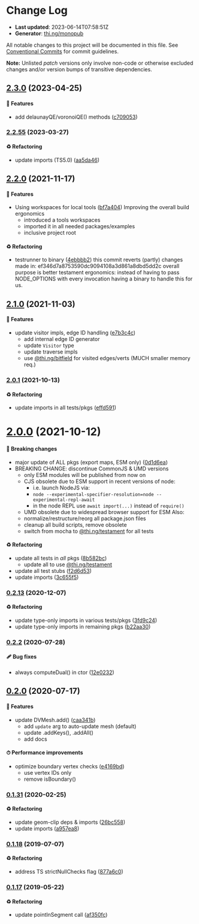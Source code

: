 # Change Log

- **Last updated**: 2023-06-14T07:58:51Z
- **Generator**: [thi.ng/monopub](https://thi.ng/monopub)

All notable changes to this project will be documented in this file.
See [Conventional Commits](https://conventionalcommits.org/) for commit guidelines.

**Note:** Unlisted _patch_ versions only involve non-code or otherwise excluded changes
and/or version bumps of transitive dependencies.

## [2.3.0](https://github.com/thi-ng/umbrella/tree/@thi.ng/geom-voronoi@2.3.0) (2023-04-25)

#### 🚀 Features

- add delaunayQE/voronoiQE() methods ([c709053](https://github.com/thi-ng/umbrella/commit/c709053))

### [2.2.55](https://github.com/thi-ng/umbrella/tree/@thi.ng/geom-voronoi@2.2.55) (2023-03-27)

#### ♻️ Refactoring

- update imports (TS5.0) ([aa5da46](https://github.com/thi-ng/umbrella/commit/aa5da46))

## [2.2.0](https://github.com/thi-ng/umbrella/tree/@thi.ng/geom-voronoi@2.2.0) (2021-11-17)

#### 🚀 Features

- Using workspaces for local tools ([bf7a404](https://github.com/thi-ng/umbrella/commit/bf7a404))
  Improving the overall build ergonomics
  - introduced a tools workspaces
  - imported it in all needed packages/examples
  - inclusive project root

#### ♻️ Refactoring

- testrunner to binary ([4ebbbb2](https://github.com/thi-ng/umbrella/commit/4ebbbb2))
  this commit reverts (partly) changes made in:
  ef346d7a8753590dc9094108a3d861a8dbd5dd2c
  overall purpose is better testament ergonomics:
  instead of having to pass NODE_OPTIONS with every invocation
  having a binary to handle this for us.

## [2.1.0](https://github.com/thi-ng/umbrella/tree/@thi.ng/geom-voronoi@2.1.0) (2021-11-03)

#### 🚀 Features

- update visitor impls, edge ID handling ([e7b3c4c](https://github.com/thi-ng/umbrella/commit/e7b3c4c))
  - add internal edge ID generator
  - update `Visitor` type
  - update traverse impls
  - use [@thi.ng/bitfield](https://github.com/thi-ng/umbrella/tree/main/packages/bitfield) for visited edges/verts (MUCH smaller memory req.)

### [2.0.1](https://github.com/thi-ng/umbrella/tree/@thi.ng/geom-voronoi@2.0.1) (2021-10-13)

#### ♻️ Refactoring

- update imports in all tests/pkgs ([effd591](https://github.com/thi-ng/umbrella/commit/effd591))

# [2.0.0](https://github.com/thi-ng/umbrella/tree/@thi.ng/geom-voronoi@2.0.0) (2021-10-12)

#### 🛑 Breaking changes

- major update of ALL pkgs (export maps, ESM only) ([0d1d6ea](https://github.com/thi-ng/umbrella/commit/0d1d6ea))
- BREAKING CHANGE: discontinue CommonJS & UMD versions
  - only ESM modules will be published from now on
  - CJS obsolete due to ESM support in recent versions of node:
    - i.e. launch NodeJS via:
    - `node --experimental-specifier-resolution=node --experimental-repl-await`
    - in the node REPL use `await import(...)` instead of `require()`
  - UMD obsolete due to widespread browser support for ESM
  Also:
  - normalize/restructure/reorg all package.json files
  - cleanup all build scripts, remove obsolete
  - switch from mocha to [@thi.ng/testament](https://github.com/thi-ng/umbrella/tree/main/packages/testament) for all tests

#### ♻️ Refactoring

- update all tests in _all_ pkgs ([8b582bc](https://github.com/thi-ng/umbrella/commit/8b582bc))
  - update all to use [@thi.ng/testament](https://github.com/thi-ng/umbrella/tree/main/packages/testament)
- update all test stubs ([f2d6d53](https://github.com/thi-ng/umbrella/commit/f2d6d53))
- update imports ([3c655f5](https://github.com/thi-ng/umbrella/commit/3c655f5))

### [0.2.13](https://github.com/thi-ng/umbrella/tree/@thi.ng/geom-voronoi@0.2.13) (2020-12-07)

#### ♻️ Refactoring

- update type-only imports in various tests/pkgs ([3fd9c24](https://github.com/thi-ng/umbrella/commit/3fd9c24))
- update type-only imports in remaining pkgs ([b22aa30](https://github.com/thi-ng/umbrella/commit/b22aa30))

### [0.2.2](https://github.com/thi-ng/umbrella/tree/@thi.ng/geom-voronoi@0.2.2) (2020-07-28)

#### 🩹 Bug fixes

- always computeDual() in ctor ([12e0232](https://github.com/thi-ng/umbrella/commit/12e0232))

## [0.2.0](https://github.com/thi-ng/umbrella/tree/@thi.ng/geom-voronoi@0.2.0) (2020-07-17)

#### 🚀 Features

- update DVMesh.add() ([caa341b](https://github.com/thi-ng/umbrella/commit/caa341b))
  - add `update` arg to auto-update mesh (default)
  - update .addKeys(), .addAll()
  - add docs

#### ⏱ Performance improvements

- optimize boundary vertex checks ([e4169bd](https://github.com/thi-ng/umbrella/commit/e4169bd))
  - use vertex IDs only
  - remove isBoundary()

### [0.1.31](https://github.com/thi-ng/umbrella/tree/@thi.ng/geom-voronoi@0.1.31) (2020-02-25)

#### ♻️ Refactoring

- update geom-clip deps & imports ([26bc558](https://github.com/thi-ng/umbrella/commit/26bc558))
- update imports ([a957ea8](https://github.com/thi-ng/umbrella/commit/a957ea8))

### [0.1.18](https://github.com/thi-ng/umbrella/tree/@thi.ng/geom-voronoi@0.1.18) (2019-07-07)

#### ♻️ Refactoring

- address TS strictNullChecks flag ([877a6c0](https://github.com/thi-ng/umbrella/commit/877a6c0))

### [0.1.17](https://github.com/thi-ng/umbrella/tree/@thi.ng/geom-voronoi@0.1.17) (2019-05-22)

#### ♻️ Refactoring

- update pointInSegment call ([af350fc](https://github.com/thi-ng/umbrella/commit/af350fc))
